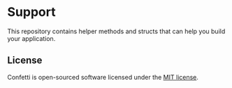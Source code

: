 # Support

This repository contains helper methods and structs that can help you build your application.

## License

Confetti is open-sourced software licensed under the [MIT license](https://opensource.org/licenses/MIT).
